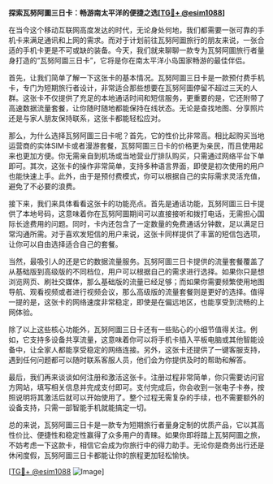 **探索瓦努阿圖三日卡：畅游南太平洋的便捷之选[[TG💪+ @esim1088](https://t.me/s/esim1088)]**

在当今这个移动互联网高度发达的时代，无论身处何地，我们都需要一张可靠的手机卡来满足通讯和上网的需求。而对于计划前往瓦努阿圖旅行的朋友来说，一张合适的手机卡更是不可或缺的装备。今天，我们就来聊聊一款专为瓦努阿圖旅行者量身打造的“瓦努阿圖三日卡”，它将是你在南太平洋小岛国家畅游的最佳伴侣。

首先，让我们简单了解一下这张卡的基本情况。瓦努阿圖三日卡是一款预付费手机卡，专门为短期旅行者设计，非常适合那些想要在瓦努阿圖停留不超过三天的人群。这张卡不仅提供了充足的本地通话时间和短信服务，更重要的是，它还附带了高速数据流量套餐，让你随时随地都能保持在线状态。无论是查找地图、分享照片还是与家人朋友保持联系，这张卡都能轻松应对。

那么，为什么选择瓦努阿圖三日卡呢？首先，它的性价比非常高。相比起购买当地运营商的实体SIM卡或者漫游套餐，瓦努阿圖三日卡的价格更为亲民，而且使用起来也更加方便。你无需亲自到机场或当地营业厅排队购买，只需通过网络平台下单即可。其次，这张卡的操作非常简单，支持多种语言界面，即使是初次使用的用户也能快速上手。此外，由于是预付费模式，你可以根据自己的实际需求灵活充值，避免了不必要的浪费。

接下来，我们来具体看看这张卡的功能亮点。首先是通话功能，瓦努阿圖三日卡提供了本地号码，这意味着你在瓦努阿圖期间可以直接接听和拨打电话，无需担心国际长途费用的问题。同时，卡内还包含了一定数量的免费通话分钟数，足以满足日常沟通所需。对于喜欢发短信的用户来说，这张卡同样提供了丰富的短信包选项，让你可以自由选择适合自己的套餐。

当然，最吸引人的还是它的数据流量服务。瓦努阿圖三日卡提供的流量套餐覆盖了从基础版到高级版的不同档位，用户可以根据自己的需求进行选择。如果你只是想浏览网页、刷社交媒体，那么基础版的流量已经足够；而如果你需要频繁使用地图导航、观看视频或者进行视频会议，那么高级版的流量套餐则是更好的选择。值得一提的是，这张卡的网络速度非常稳定，即使是在偏远地区，也能享受到流畅的上网体验。

除了以上这些核心功能外，瓦努阿圖三日卡还有一些贴心的小细节值得关注。例如，它支持多设备共享流量，这意味着你可以将手机卡插入平板电脑或其他智能设备中，让全家人都能享受稳定的网络连接。另外，这张卡还提供了一键客服支持，遇到任何问题都可以随时联系客服人员，他们会为你提供及时的帮助和解答。

最后，我们再来谈谈如何注册和激活这张卡。注册过程非常简单，你只需要访问官方网站，填写相关信息并完成支付即可。支付完成后，你会收到一张电子卡券，按照说明将其激活后就可以开始使用了。整个过程无需复杂的手续，也不需要额外的设备支持，只需一部智能手机就能搞定一切。

总的来说，瓦努阿圖三日卡是一款专为短期旅行者量身定制的优质产品，它以其高性价比、便捷性和稳定性赢得了众多用户的青睐。如果你即将踏上瓦努阿圖之旅，不妨考虑一下这款卡，相信它会成为你旅行中的得力助手。无论你是商务出行还是休闲度假，瓦努阿圖三日卡都能让你的旅程更加轻松愉快。

[[TG💪+ @esim1088](https://t.me/s/esim1088) ![Image](https://i.postimg.cc/4NQfJmqS/Snipaste-2025-05-13-00-14-12.png)]